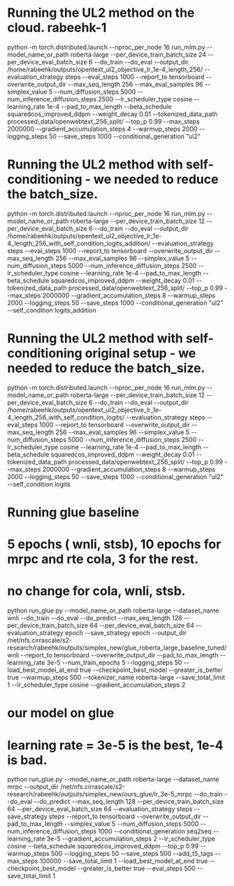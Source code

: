 # Running the UL2 method on the cloud. rabeehk-1

python -m torch.distributed.launch     --nproc_per_node 16  run_mlm.py     --model_name_or_path roberta-large     --per_device_train_batch_size 24     --per_device_eval_batch_size 6    --do_train     --do_eval     --output_dir /home/rabeehk/outputs/opentext_ul2_objective_lr_1e-4_length_256/ --evaluation_strategy steps --eval_steps 1000 --report_to  tensorboard --overwrite_output_dir  --max_seq_length 256  --max_eval_samples 96 --simplex_value 5  --num_diffusion_steps 5000  --num_inference_diffusion_steps 2500 --lr_scheduler_type cosine --learning_rate 1e-4 --pad_to_max_length  --beta_schedule squaredcos_improved_ddpm --weight_decay 0.01 --tokenized_data_path processed_data/openwebtext_256_split/  --top_p 0.99 --max_steps 2000000 --gradient_accumulation_steps 4 --warmup_steps 2000 --logging_steps 50   --save_steps 1000  --conditional_generation "ul2"


# Running the UL2 method with self-conditioning - we needed to reduce the batch_size.
python -m torch.distributed.launch     --nproc_per_node 16  run_mlm.py     --model_name_or_path roberta-large     --per_device_train_batch_size 12    --per_device_eval_batch_size 6    --do_train     --do_eval     --output_dir /home/rabeehk/outputs/opentext_ul2_objective_lr_1e-4_length_256_with_self_condition_logits_addition/ --evaluation_strategy steps --eval_steps 1000 --report_to  tensorboard --overwrite_output_dir  --max_seq_length 256  --max_eval_samples 96 --simplex_value 5  --num_diffusion_steps 5000  --num_inference_diffusion_steps 2500 --lr_scheduler_type cosine --learning_rate 1e-4 --pad_to_max_length  --beta_schedule squaredcos_improved_ddpm --weight_decay 0.01 --tokenized_data_path processed_data/openwebtext_256_split/  --top_p 0.99 --max_steps 2000000 --gradient_accumulation_steps 8 --warmup_steps 2000 --logging_steps 50   --save_steps 1000  --conditional_generation "ul2" --self_condition logits_addition


# Running the UL2 method with self-conditioning original setup - we needed to reduce the batch_size.
python -m torch.distributed.launch     --nproc_per_node 16  run_mlm.py     --model_name_or_path roberta-large     --per_device_train_batch_size 12    --per_device_eval_batch_size 6    --do_train     --do_eval     --output_dir /home/rabeehk/outputs/opentext_ul2_objective_lr_1e-4_length_256_with_self_condition_logits/ --evaluation_strategy steps --eval_steps 1000 --report_to  tensorboard --overwrite_output_dir  --max_seq_length 256  --max_eval_samples 96 --simplex_value 5  --num_diffusion_steps 5000  --num_inference_diffusion_steps 2500 --lr_scheduler_type cosine --learning_rate 1e-4 --pad_to_max_length  --beta_schedule squaredcos_improved_ddpm --weight_decay 0.01 --tokenized_data_path processed_data/openwebtext_256_split/  --top_p 0.99 --max_steps 2000000 --gradient_accumulation_steps 8 --warmup_steps 2000 --logging_steps 50   --save_steps 1000  --conditional_generation "ul2" --self_condition logits


# Running glue baseline
# 5 epochs ( wnli, stsb), 10 epochs for mrpc and rte cola, 3 for the rest.
# no change for cola, wnli, stsb.
python run_glue.py --model_name_or_path roberta-large  --dataset_name wnli --do_train --do_eval --do_predict --max_seq_length 128 --per_device_train_batch_size 64 --per_device_eval_batch_size 64 --evaluation_strategy epoch --save_strategy epoch  --output_dir /net/nfs.cirrascale/s2-research/rabeehk/outputs/simplex_new/glue_roberta_large_baseline_tuned/wnli --report_to tensorboard  --overwrite_output_dir --pad_to_max_length --learning_rate 3e-5 --num_train_epochs 5 --logging_steps 50  --load_best_model_at_end true --checkpoint_best_model --greater_is_better true --warmup_steps 500  --tokenizer_name roberta-large --save_total_limit 1 --lr_scheduler_type cosine  --gradient_accumulation_steps 2




# our model on glue
# learning rate = 3e-5 is the best, 1e-4 is bad.
python run_glue.py --model_name_or_path roberta-large --dataset_name mrpc --output_dir /net/nfs.cirrascale/s2-research/rabeehk/outputs/simplex_new/ours_glue/lr_3e-5_mrpc --do_train --do_eval --do_predict --max_seq_length 128 --per_device_train_batch_size 64 --per_device_eval_batch_size 64 --evaluation_strategy steps --save_strategy steps   --report_to tensorboard --overwrite_output_dir --pad_to_max_length  --simplex_value 5 --num_diffusion_steps 5000 --num_inference_diffusion_steps 1000 --conditional_generation seq2seq  --learning_rate 3e-5 --gradient_accumulation_steps 2 --lr_scheduler_type cosine --beta_schedule squaredcos_improved_ddpm  --top_p 0.99 --warmup_steps 500 --logging_steps 50 --save_steps 500  --add_t5_tags --max_steps 100000  --save_total_limit 1  --load_best_model_at_end true --checkpoint_best_model  --greater_is_better true --eval_steps 500 --save_total_limit 1 



